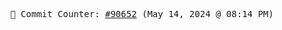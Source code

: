<p align="center">
    <samp>
        📮 Commit Counter: <a href="https://github.com/Javascript-void0/Javascript-void0/commits/main">#90652</a> (May 14, 2024 @ 08:14 PM)
    </samp>
</p>